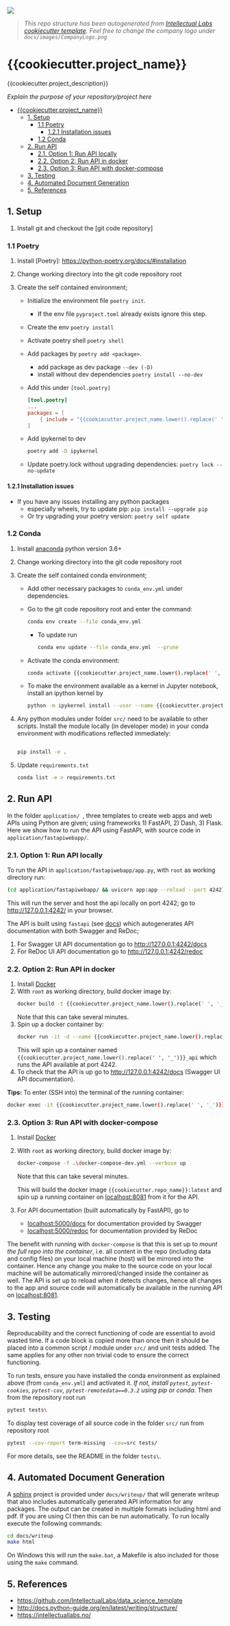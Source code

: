 ![](docs/images/CompanyLogo.png)

> _This repo structure has been autogenerated from [Intellectual Labs cookiecutter template](https://github.com/IntellectualLabs/data_science_template).
> Feel free to change the company logo under `docs/images/CompanyLogo.png`_

# {{cookiecutter.project_name}}

{{cookiecutter.project_description}}

_Explain the purpose of your repository/project here_

<!-- TOC -->

- [{{cookiecutter.project_name}}](#cookiecutterproject_name)
  - [1. Setup](#1-setup)
    - [1.1 Poetry](#11-poetry)
      - [1.2.1 Installation issues](#121-installation-issues)
    - [1.2 Conda](#12-conda)
  - [2. Run API](#2-run-api)
    - [2.1. Option 1: Run API locally](#21-option-1-run-api-locally)
    - [2.2. Option 2: Run API in docker](#22-option-2-run-api-in-docker)
    - [2.3. Option 3: Run API with docker-compose](#23-option-3-run-api-with-docker-compose)
  - [3. Testing](#3-testing)
  - [4. Automated Document Generation](#4-automated-document-generation)
  - [5. References](#5-references)
  <!-- /TOC -->

## 1. Setup

1. Install git and checkout the [git code repository]

### 1.1 Poetry

1. Install [Poetry]: <https://python-poetry.org/docs/#installation>
2. Change working directory into the git code repository root
3. Create the self contained environment;

   - Initialize the environment file `poetry init`.
     - If the env file `pyproject.toml` already exists ignore this step.
   - Create the env `poetry install`
   - Activate poetry shell `poetry shell`
   - Add packages by `poetry add <package>`.
     - add package as dev package `--dev (-D)`
     - install without dev dependencies `poetry install --no-dev`
   - Add this under `[tool.poetry]`

     ```toml
     [tool.poetry]
     ...
     packages = [
         { include = "{{cookiecutter.project_name.lower().replace(' ', '_')}}", from = "src"},
     ]
     ```

   - Add ipykernel to dev

     ```bash
     poetry add -D ipykernel
     ```

   - Update poetry.lock without upgrading dependencies: `poetry lock --no-update`

#### 1.2.1 Installation issues

- If you have any issues installing any python packages
  - especially wheels, try to update pip: `pip install --upgrade pip`
  - Or try upgrading your poetry version: `poetry self update`

### 1.2 Conda

1.  Install [anaconda] python version 3.6+
2.  Change working directory into the git code repository root
3.  Create the self contained conda environment;

    - Add other necessary packages to `conda_env.yml` under dependencies.
    - Go to the git code repository root and enter the command:

      ```bash
      conda env create --file conda_env.yml
      ```

      - To update run

        ```bash
        conda env update --file conda_env.yml  --prune
        ```

    - Activate the conda environment:

      ```bash
      conda activate {{cookiecutter.project_name.lower().replace(' ', '_')}}
      ```

    - To make the environment available as a kernel in Jupyter notebook,
      install an ipython kernel by

      ```bash
      python -m ipykernel install --user --name {{cookiecutter.project_name.lower().replace(' ', '_')}} --display-name "Python ({{cookiecutter.project_name.lower().replace(' ', '_')}})"
      ```

4.  Any python modules under folder `src/` need to be available to other scripts.
    Install the module locally (in developer mode) in your conda environment with modifications
    reflected immediately:

    ```bash

    pip install -e .

    ```

5.  Update `requirements.txt`

    ```bash
    conda list -e > requirements.txt
    ```

## 2. Run API

In the folder `application/ `, three templates to create web apps and web APIs using Python
are given; using frameworks 1) FastAPI, 2) Dash, 3) Flask. Here we show how to run the
API using FastAPI, with source code in `application/fastapiwebapp/`.

### 2.1. Option 1: Run API locally

To run the API in `application/fastapiwebapp/app.py`, with `root` as working directory run:

```bash
(cd application/fastapiwebapp/ && uvicorn app:app --reload --port 4242)
```

This will run the server and host the api locally on port 4242;
go to http://127.0.0.1:4242/ in your browser.

The API is built using `fastapi` (see [docs](https://fastapi.tiangolo.com/))
which autogenerates API documentation with both Swagger and ReDoc;

1. For Swagger UI API documentation go to http://127.0.0.1:4242/docs
2. For ReDoc UI API documentation go to http://127.0.0.1:4242/redoc

### 2.2. Option 2: Run API in docker

1. Install [Docker](https://www.docker.com/products/docker-desktop)
2. With `root` as working directory, build docker image by:
   ```bash
   docker build -t {{cookiecutter.project_name.lower().replace(' ', '_')}} .
   ```
   Note that this can take several minutes.
3. Spin up a docker container by:
   ```bash
   docker run -it -d --name {{cookiecutter.project_name.lower().replace(' ', '_')}}_api -p 4242:80 {{cookiecutter.project_name.lower().replace(' ', '_')}}
   ```
   This will spin up a container named `{{cookiecutter.project_name.lower().replace(' ', '_')}}_api` which runs the API available at port 4242.
4. To check that the API is up go to http://127.0.0.1:4242/docs (Swagger UI API documentation).

**Tips:** To enter (SSH into) the terminal of the running container:

```bash
docker exec -it {{cookiecutter.project_name.lower().replace(' ', '_')}}_api /bin/bash
```

### 2.3. Option 3: Run API with docker-compose

1. Install [Docker](https://www.docker.com/products/docker-desktop)
2. With `root` as working directory, build docker image by:

   ```bash
   docker-compose -f .\docker-compose-dev.yml --verbose up
   ```

   Note that this can take several minutes.

   This will build the docker image `{{cookiecutter.repo_name}}:latest`
   and spin up a running container on [localhost:8081](localhost:8081) from it for the API.

3. For API documentation (built automatically by FastAPI), go to
   - [localhost:5000/docs](localhost:5000/docs) for documentation provided by Swagger
   - [localhost:5000/redoc](localhost:5000/redoc) for documentation provided by ReDoc

The benefit with running with `docker-compose` is that this is set up to _mount the full repo into the container_,
i.e. all content in the repo (including data and config files) on your local machine (host)
will be mirrored into the container.
Hence any change you make to the source code on your local machine will be automatically
mirrored/changed inside the container as well.
The API is set up to reload when it detects changes, hence all changes to the app
and source code will automatically be available in the running API on [localhost:8081](localhost:8081).

## 3. Testing

Reproducability and the correct functioning of code are essential to avoid wasted time.
If a code block is copied more than once then it should be placed into a
common script / module under `src/` and unit tests added. The same applies for
any other non trivial code to ensure the correct functioning.

To run tests, ensure you have installed the conda environment as explained above
(from `conda_env.yml`) and activated it.
_If not, install `pytest`, `pytest-cookies`, `pytest-cov`,
`pytest-remotedata==0.3.2` using pip or conda._
Then from the repository root run

```bash
pytest tests\
```

To display test coverage of all source code in the folder `src/` run from repository root

```bash
pytest --cov-report term-missing --cov=src tests/
```

For more details, see the README in the folder `tests\`.

## 4. Automated Document Generation

A [sphinx](https://www.sphinx-doc.org/) project is provided under `docs/writeup/` that will generate writeup that
also includes automatically generated API information for any packages. The output can be created in multiple
formats including html and pdf. If you are using CI then this can be run automatically.
To run locally execute the following commands:

```bash
cd docs/writeup
make html
```

On Windows this will run the `make.bat`, a Makefile is also included for those using the `make` command.

## 5. References

- https://github.com/IntellectualLabs/data_science_template
- http://docs.python-guide.org/en/latest/writing/structure/
- https://intellectuallabs.no/

[//]: #
[anaconda]: https://www.continuum.io/downloads
